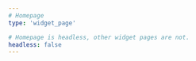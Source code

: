 ```yaml
---
# Homepage
type: 'widget_page'

# Homepage is headless, other widget pages are not.
headless: false
---
```

